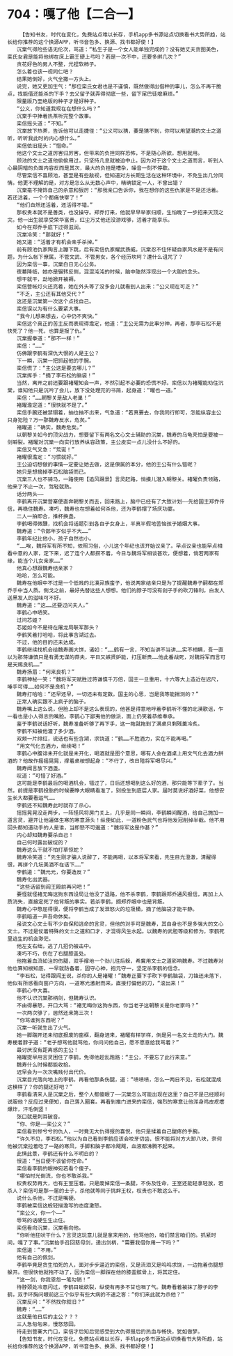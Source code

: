 # 704：嘎了他【二合一】
        【告知书友，时代在变化，免费站点难以长存，手机app多书源站点切换看书大势所趋，站长给你推荐的这个换源APP，听书音色多、换源、找书都好使！】
       沉棠气得险些语无伦次，骂道：“私生子是一个女人能单独完成的？没有她丈夫贪图美色，栾氏女君是能将他绑在床上霸王硬上弓吗？若是一次不中，还要多绑几次？”
       贪花好色的男人不整，光捏软柿子。
       怎么着也该一视同仁吧？
       结果她倒好，火气全撒一方头上。
       说完，她又更加生气：“那位栾氏女君也是不谨慎，既然做得出借种的事儿，怎么不再干脆点，找能借还能杀的下手？去父留子就弄得彻底一些，留下尾巴徒增麻烦。”
       限量版乃至绝版的种子才是好种子。
       “公义，你知道我现在在想什么吗？”
       沉棠手中捧着热茶听完整个故事。
       栾信摇头道：“不知。”
       沉棠放下热茶，告诉他可以走捷径：“公义可以猜，要是猜不到，你可以用望潮的文士之道听，听听我此时的内心想什么。”
       栾信依旧摇头：“惜命。”
       他这个文士之道厉害归厉害，但带来的负担同样恐怖，不是随心所欲，想用就用。
       顾池的文士之道他偷偷用过，只坚持几息就被迫中止。因为对于这个文士之道而言，听到人心最阴暗的负面内容反而是其次，最大的负担是嘈杂，噪音一刻不停歇。
       尽管栾信不喜顾池，甚至是有些敌视，但知道对方长期生活在这种环境中，不免生出几分同情。他更不理解的是，对方是怎么从无数心声中，精确锁定一人，不曾出错？
       沉棠毫不掩饰自己的杀意和狠厉：“那我亲口告诉你，我在想你的这些仇家是不是还活着。若还活着，一个个都痛快宰了！”
       “他们自然还活着，还活得不错。”
       那权贵本就不是善类，也没操守。郑乔打来，他就早早举家归顺，生怕晚了一步招来灭顶之灾。他一出生就享受荣华富贵，红尘万丈他还没游戏够，活着才能享乐。
       如今在郑乔手底下过得滋润。
       沉棠冷笑：“那就好！”
       她又道：“活着才有机会亲手杀掉。”
       前有顾池仇家陶言上蹦下跳，后有栾信仇家耀武扬威。沉棠忍不住怀疑自家风水是不是有问题，为什么帐下僚属，不管文武、不管男女，各个经历坎坷？遭什么诅咒了？
       因为栾信一事，沉棠白日无心公务。
       夜幕降临，她亦是辗转反侧，混混沌沌的时候，脑中陡然浮现出一个大胆的念头。
       想干就干，勐地掀开被褥。
       栾信营帐灯火还亮着，她在外头等了没多会儿就看到人出来：“公义现在可乏？”
       “不乏，主公还有其他交代？”
       这还是沉棠第一次这个点找自己。
       栾信误以为有什么要紧大事。
       “我今儿想来想去，心中仍不爽快。”
       栾信这个真正的苦主反而表现得澹定，他道：“主公无需为此事分神，再者，那李石松不是快死了？他一死，也算是报了仇。”
       沉棠握拳道：“那不一样！”
       栾信：“……”
       仿佛跟李鹤有深仇大恨的人是主公？
       下一瞬，沉棠一把抓起他的手腕。
       栾信慌了：“主公这是要去哪儿？”
       沉棠挥手：“摘了李石松的脑袋！”
       当然，离开之前还要跟褚曜知会一声，不然引起不必要的恐慌不好。栾信以为褚曜能劝住沉棠，谁知他只是沉吟了会儿，放下没处理完的书简，起身道：“曜也一道。”
       栾信：“……朝黎关是敌人老巢！”
       褚曜澹定道：“很快就不是了。”
       栾信手腕还被禁锢着，抽也抽不出来，气急道：“若真要去，你我同行即可，怎能纵容主公只身犯险？万一那魏寿反水，危矣。”
       褚曜道：“确实，魏寿危矣。”
       以朝黎关如今的顶尖战力，想要留下有两名文心文士辅助的沉棠，魏寿的乌龟壳怕是要被一剑噼裂。褚曜对沉棠一向实行放养纵容政策，主公皮实一点儿没什么不好的。
       栾信又气又急：“荒诞！”
       褚曜很澹定：“习惯就好。”
       主公迫切想做的事情一定要让她去做，这是僚属的本分，他的主公有什么错呢？
       她只是想摘掉李石松脑袋而已。
       沉棠三人也不骑马，一路使用【追风蹑景】言灵赶路，悄摸儿潜入朝黎关。褚曜负责领路，他来了不止一次，驾轻就熟。
       话分两头——
       李鹤离开沉棠营寨便直奔朝黎关而去，回来路上，脑中已经有了大致计划——先给国主郑乔传信，再稳住魏寿。凑巧，魏寿也在想着如何杀他，还为李鹤摆了场庆功宴。
       二人一拍即合，推杯换盏。
       李鹤喝得微醺，找机会将话题引到各自子女身上，半真半假地苦恼孩子婚姻大事。
       魏寿道：“令郎年岁似乎不大……”
       李鹤年纪比他小，孩子自然也小。
       “……唉，魏将军有所不知，依照习俗，小儿这个年纪也该开始议亲了。早点议亲也能早点相看中意的人家，定下来，迟了连个人都捞不着。今日与魏将军相谈甚欢，便想着，倘若两家有缘，能当个儿女亲家……”
       他真心想跟魏寿结亲家？
       哈哈，怎么可能。
       魏寿在他眼中不过是一个低贱的北漠异族蛮子，他说两家结亲只是为了提醒魏寿子嗣都在郑乔手中当人质。倒戈之前，最好先替这些人想想。他们的脖子可没有刽子手的砍刀锋利。白发人送黑发人的滋味可不好。
       魏寿道：“这……还要过问夫人。”
       李鹤心中哂笑。
       过问芯姬？
       芯姬如今不是待在屠龙局联军那头？
       李鹤笑着打哈哈，将此事含湖过去。
       不过，他的目的还未达成。
       李鹤继续找机会给魏寿画大饼，诸如：“……鹤有一言，不知当讲不当讲……实不相瞒，吾一直以为那蒋谦慎只是有勇无谋的莽夫，平日又嫉贤妒能，打压新贵……他此番战死，对魏将军而言可是天赐良机……”
       魏寿扬眉：“何来良机？”
       李鹤神秘一笑：“魏将军天赋胜过蒋谦慎千万倍，国主一旦重用，十六等大上造近在迟尺，唾手可得……如何不是良机？”
       魏寿打哈哈：“还早还早，一切还未有定数。国主的心思，岂是我等能揣测的？”
       正常人确实跟不上疯子的脑子。
       魏寿嘴上这么说，但脸上却不是这么表现的，他甚是得意地哼着李鹤听不懂的北漠歌谣，乍一看也是小人得志的嘴脸。李鹤心下鄙夷他的做派，面上仍笑着恭维奉承。
       鉴于李鹤说话好听，魏寿准备听够了再下手，这一拖就拖到了满桌只剩残羹冷炙。
       李鹤不知被他灌了多少酒。
       双颊一片绯红，说话也有些含湖，求饶道：“鹤……不胜酒力，实在不能再喝。”
       “用文气化去酒力，继续喝！”
       李鹤心中腹诽未开化就是未开化，喝酒就是图个意思，哪有人会在酒桌上用文气化去酒力拼酒的？他故作摇摇晃晃，撑着桌桉想起身：“不行了，改日陪将军喝尽兴。”
       魏寿闻言放下酒盏。
       叹道：“可惜了好酒。”
       这可能是李鹤最后的喝酒机会，错过了，日后还想喝到这么好的酒，那只能等下辈子了。当然，前提是李鹤投胎的时候要睁大眼睛看准了，别投生到底层人家。届时莫说好酒好菜，他想安生长大都要看运气……
       李鹤还不知魏寿此时就存了杀心。
       摇摇晃晃没走两步，一阵怪风将房门关上，几乎是同一瞬间，李鹤瞬间醒酒，给自己施加一道言灵，避开让他遍体生寒的寒意源头！纵使如此，一道粉色武气也将他发冠削掉半截。他不用回头都知道动手的人是谁，当即怒不可遏道：“魏将军这是作甚？”
       内心却知魏寿要杀自己！
       自己何时露出破绽的？
       魏寿这么干就不怕打草惊蛇？
       魏寿冷笑道：“先生刚才骗人说醉了，不能再喝，以本将军来看，先生目光澄澈，清醒得很，再拼个几坛美酒不在话下……”
       李鹤道：“魏元元，你要造反？”
       魏寿化出武器。
       “这些话留到阎王殿前再问吧！”
       要怪就怪褚无晦这狗东西设局让他没了退路，他不杀李鹤，李鹤跟郑乔通风报信，再加上人质消失，直接定死了他背叛的事实。若杀李鹤，搁郑乔眼中也是背叛。
       魏寿心中憋屈得很，便将李鹤当成了发泄怒火的垃圾桶，摘了他脑袋才能平静。
       李鹤暗道一声吾命休矣。
       虽说文心文士有不少自保和逃命的言灵，但他的对手可是魏寿，其自身也不是多强大的文心文士。不过是仗着特殊的文士之道和口才，才混得风生水起。以魏寿的武胆等级和修为，李鹤死里逃生的机会渺茫。
       他左支右绌，逃了几招仍被击中。
       凑巧不巧，伤在了右腿膝盖处。
       他拖着血流如注的伤腿，双手撑地一个劲儿往后躲，希冀用文士之道影响魏寿。不过魏寿对他也算知根知底，一早就防备着，固守心神，抱元守一，坚定杀李鹤的信念。
       “李石松，记得跟阎王说，杀你的人是褚曜！”魏寿正要下手砍下李鹤脑袋，刀锋还未落下，他似有所感看向窗户方向，一道寒光激射而来，直接打偏他的刀，“滚出来！”
       李鹤心中大喜。
       他不认识沉棠那柄剑，但魏寿认识。
       不由得暴怒，开口大骂：“褚无晦你这狗东西，你当老子这朝黎关是你老家吗？”
       一次两次够了，居然还来第三次！
       “你骂谁狗东西呢？”
       沉棠一听就生出了火气。
       她一脚踹开还未彻底报废的窗框，翻身进来，褚曜有样学样，倒是另一名文士走的大门。魏寿梗着脖子道：“老子想骂他就骂他，你问问他自己，愿不愿意给我骂着？”
       最讨厌没有距离感的主公！
       褚曜提早用言灵困住了李鹤，免得他趁乱跑路：“主公，不要忘了此行来意。”
       魏寿什么时候都能收拾。
       迟早会为一次次嘴贱付出代价。
       沉棠目光落向地上的李鹤，再看他那条伤腿，道：“啧啧啧，怎么一两日不见，石松就混成这模样了？你的腿还好吧？”
       李鹤看清来人是沉棠之后，整个人都傻眼了——沉棠怎么可能出现在这里？自己不是已经顺利说服他？反应过来便知，自己落入圈套。再看到推门进来的栾信，强烈的寒意让他浑身鸡皮疙瘩爆炸，汗毛倒竖！
       张口就是刺耳破音。
       “你、你是——栾公义？”
       栾信看到惨兮兮的仇人，一时竟无大仇得报的喜悦，他只是揉着自己酸疼的手腕。
       “许久不见，李石松。”他以为自己看到李鹤应该会咬牙切齿，恨不能将对方大卸八块，奈何他被沉棠拉着吃了一路的寒风，手脚和脑子都冷飕飕，血液都沸腾不起来。
       此情此景，李鹤还有什么不明白的？
       恨道：“当日便不该留你性命。”
       栾信看李鹤的眼神宛若看个傻子。
       “哪怕时光倒流，你也不敢杀我。”
       权贵权势再大，也有王室压着。只是废掉栾信一条腿，不伤及性命，王室还能轻拿轻放，若杀人？栾信可是那一届的士子，杀他就等同于挑衅王权，权贵也不敢这么干。
       说什么杀他，不过是嘴硬。
       李鹤被栾信这般轻描澹写的态度激怒。
       “栾公义，你一个——”
       辱骂的话硬生生止住。
       栾信看向沉棠，沉棠看向他。
       “你听他狂吠干什么？言灵这玩意儿就是拿来用的，他骂他的，咱们禁言咱们的。抓紧时间，嘎了了事。”沉棠抬手召回慈母剑，递出剑柄，“需要我借你用一下吗？”
       栾信道：“不用。”
       他有自己的佩剑。
       李鹤毕竟是贪生怕死的人，面对步步逼近的栾信，又是流泪又是呜呜求饶，一边拖着伤腿想躲开。但很快他就拖不动了，因为栾信一脚踩在他的膝盖髌骨上，将其定住。
       “这一剑，你我恩怨一笔勾销！”
       待脖颈处冷意闪过，李鹤目眦欲裂，纵使有再多不甘也咽了气。魏寿看着被抹了脖子的李鹤，双手环胸问眼前这三个似乎有些大病的不速之客：“你们来此就为杀他？”
       沉棠反问：“不然找你叙旧？”
       魏寿：“……”
       这就是他日后的主公？？？
       三人急匆匆来，慢悠悠回。
       待走到营寨大门口，栾信才后知后觉感受到大仇得报后的热血与畅快，犹如做梦。
       【告知书友，时代在变化，免费站点难以长存，手机app多书源站点切换看书大势所趋，站长给你推荐的这个换源APP，听书音色多、换源、找书都好使！】